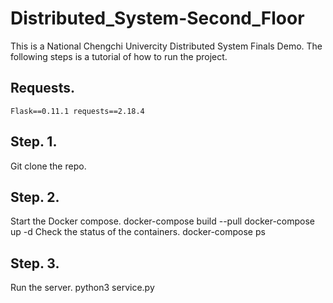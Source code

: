 # Distributed_System-Second_Floor
This is a National Chengchi Univercity Distributed System Finals Demo.
The following steps is a tutorial of how to run the project.

## Requests.
    Flask==0.11.1 requests==2.18.4

## Step. 1.
Git clone the repo.

## Step. 2.
Start the Docker compose.
    docker-compose build --pull
    docker-compose up -d
Check the status of the containers.
    docker-compose ps

## Step. 3.
Run the server.
    python3 service.py
